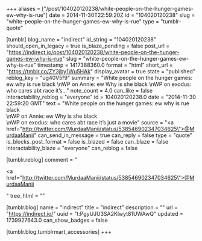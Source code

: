 +++
aliases = ["/post/104020120238/white-people-on-the-hunger-games-ew-why-is-rue"]
date = 2014-11-30T22:59:20Z
id = "104020120238"
slug = "white-people-on-the-hunger-games-ew-why-is-rue"
type = "tumblr-quote"

[tumblr]
blog_name = "indirect"
id_string = "104020120238"
should_open_in_legacy = true
is_blaze_pending = false
post_url = "https://indirect.io/post/104020120238/white-people-on-the-hunger-games-ew-why-is-rue"
slug = "white-people-on-the-hunger-games-ew-why-is-rue"
timestamp = 1417388360.0
format = "html"
short_url = "https://tmblr.co/ZY3jby1Wu5HAk"
display_avatar = true
state = "published"
reblog_key = "ug40V5f9"
summary = "White people on the hunger games: ew why is rue black \nWP on Annie: ew Why is she black \nWP on exodus: who cares abt race it’s..."
note_count = 4.0
can_like = false
interactability_reblog = "everyone"
id = 104020120238.0
date = "2014-11-30 22:59:20 GMT"
text = "White people on the hunger games: ew why is rue black<br/>\nWP on Annie: ew Why is she black<br/>\nWP on exodus: who cares abt race it&rsquo;s just a movie"
source = "<a href=\"http://twitter.com/MurdaaManii/status/538546902347034625\">@MurdaaManii</a>"
can_send_in_message = true
can_reply = false
type = "quote"
is_blocks_post_format = false
is_blazed = false
can_blaze = false
interactability_blaze = "everyone"
can_reblog = false

[tumblr.reblog]
comment = "<p><a href=\"http://twitter.com/MurdaaManii/status/538546902347034625\">@MurdaaManii</a></p>"
tree_html = ""

[tumblr.blog]
name = "indirect"
title = "indirect"
description = ""
url = "https://indirect.io/"
uuid = "t:PgyUJU3SA2Klwyt81UWAwQ"
updated = 1739927643.0
can_show_badges = false

[tumblr.blog.tumblrmart_accessories]
+++
